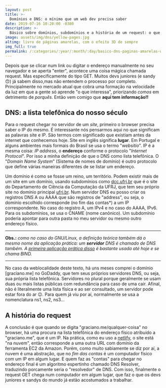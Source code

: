```yaml
---
layout: post
title: >-
  Domínios e DNS: o mínimo que um web dev precisa saber
date: 2019-07-16 10:20:00 -0300
description: >-
  Básico sobre domínios, subdomínios e a história de um request: o que acontece quando se digita uma URL e depois aperta enter ⤵
image: assets/img/dns/yellow-pages.jpg
altimg: livro de páginas amarelas, com o efeito 3D de sempre
img_full: true
permalink: /:categories/:year/:month/:day/basico-dns-paginas-amarelas-web-dev-dominio-subdominios-historia-do-request
---
```


Depois que se clicar num link ou digitar o endereço manualmente no seu navegador e se aperta "enter", acontece uma coisa mágica chamada request. Mas especificamente do tipo GET. Muitos devs juniores (e sandy 🙃) já sabem disso,mas não entendem o processo por completo. Principalmente no mercado atual que cobra uma formação na velocidade da luz em que a gente só aprende "o que interessa", priorizando *comos* em detrimento de *porquês*. Então vem comigo que **aqui tem informação!!**

## DNS: a lista telefônica do nosso século

Para o request chegar no servidor de um *site*, primeiro o browser precisa saber o IP do mesmo. É interessante nós pensarmos aqui no que significam as palavras site e IP. São termos com significado que existiam antes da internet que conhecemos hoje. Site em inglês significa **lugar**. Em Portugal e alguns ambientes mais formais do Brasil se usa o termo "*websítio*". IP é a mesma coisa: *IP address*, o **endereço** conforme o protocolo "*Internet Protocol*". Por isso a minha definição de que o DNS como lista telefônica. O "*Domain Name System*" (Sistema de nomes de domínio) é outro protocolo que define várias maneiras diferentes de se listar um endereço.

Um domínio é como se fosse um reino, um território. Podem existir mais de um site em um domínio, usando subdomínios como [dcc.ufrj.br](dcc.ufrj.br) que é o site do Departamento de Ciência da Computação da UFRJ, que tem seu próprio site no domínio principal [ufrj.br](ufrj.br). Num servidor DNS eu posso criar os registros DNS A ou AAAA que são registros de "address", ou seja, o domínio escolhido corresponde (no fim das contas*) a um IP correspondente. No caso do registro A, um IPv4 e no caso do AAAA, IPv6. Para os subdomínios, se usa o CNAME (nome canônico). Um subdomínio poderia apontar para outra pasta no meu servidor ou mesmo outro endereço físico.

***

**Obs.:** *como no caso do GNU/Linux, a definição teórica também dá o mesmo nome da aplicação prática: um **servidor** DNS é chamado de DNS também. A [primeira aplicação prática disso](https://ns1.com/resources/dns-protocol) é bastante usada até hoje e se chama BIND.*

***

No caso da weblocalidade deste texto, há uns meses comprei o domínio [graciano.me] no GoDaddy, que tem seus próprios servidores DNS, ou seja, sua própria lista telefônica. Servidores no plural porque geralmente se usam duas ou mais listas públicas com redundância para caso de uma cair. Afinal, não é literalmente uma lista física e ao ser consultado, um servidor pode estar fora do ar 😉. Para quem já viu por aí, normalmente se usa a nomenclatura ns1, ns2, ns3...

## A história do request

A conclusão é que quando se digita "graciano.me/qualquer-coisa" no browser, há uma procura na lista telefônica do endereço físico atribuído a "graciano.me", que é um IP. Na prática, como eu uso a [netlify](https://www.netlify.com/), o site está "na nuvem", então corresponde a uma outra URL com domínio da ferramenta EC2 da Amazon. Porém, como muito sabiamente se diz por aí, a nuvem é uma abstração, que no *fim das contas* é um computador físico com um IP em algum lugar. E quem faz as "contas" para chegar no endereço final é um algoritmo espertinho chamado DNS Resolver, traduzindo porcamente seria o "resolvedor" de DNS. Com isso, finalmente o request GET chega num computador em algum lugar, que faz o que os devs juniores e sandys do mundo já estão acostumados a trabalhar.
